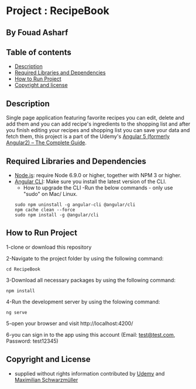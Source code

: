 # Project : RecipeBook
## By  Fouad Asharf

## Table of contents
- [Description](#description)
- [Required Libraries and Dependencies](#required-libraries-and-dependencies)
- [How to Run Project](#how-to-run-project)
- [Copyright and license](#copyright-and-license)

## Description
Single page application featuring favorite recipes you can edit, delete and add them and you can add recipe's ingredients to the shopping list and after you finish editing your recipes and shopping list you can save your data and fetch them, this project is a part of the Udemy's [Angular 5 (formerly Angular2) – The Complete Guide](https://www.udemy.com/the-complete-guide-to-angular-2/learn/v4/overview).


## Required Libraries and Dependencies
* [Node.js](https://nodejs.org/en/): require Node 6.9.0 or higher, together with NPM 3 or higher.
* [Angular CLI](https://cli.angular.io/): Make sure you install the latest version of the CLI.
    * How to upgrade the CLI
    -Run the below commands - only use "sudo" on Mac/ Linux.
    ```
    sudo npm uninstall -g angular-cli @angular/cli
    npm cache clean --force
    sudo npm install -g @angular/cli
    ```

## How to Run Project
1-clone or download this repository

2-Navigate to the project folder by using the following command:

```
cd RecipeBook
```

3-Download all necessary packages by using the following command:
```
npm install
```

4-Run the development server by using the folowing command:
```
ng serve
```
5-open your browser and visit  http://localhost:4200/

6-you can sign in to the app using this account (Email: test@test.com, Password: test12345) 


## Copyright and License
- supplied without rights information contributed by [Udemy](https://www.udemy.com) and [Maximilian Schwarzmüller](https://www.udemy.com/user/maximilian-schwarzmuller)
